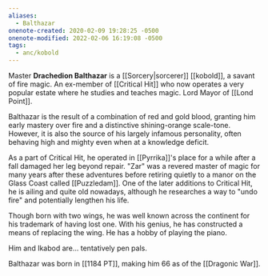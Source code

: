```yaml
---
aliases:
  - Balthazar
onenote-created: 2020-02-09 19:28:25 -0500
onenote-modified: 2022-02-06 16:19:08 -0500
tags:
  - anc/kobold
---
```


Master **Drachedion Balthazar** is a [[Sorcery|sorcerer]] [[kobold]], a savant of fire magic. An ex-member of [[Critical Hit]] who now operates a very popular estate where he studies and teaches magic. Lord Mayor of [[Lond Point]].

Balthazar is the result of a combination of red and gold blood, granting him early mastery over fire and a distinctive shining-orange scale-tone. However, it is also the source of his largely infamous personality, often behaving high and mighty even when at a knowledge deficit.

As a part of Critical Hit, he operated in [[Pyrrika]]'s place for a while after a fall damaged her leg beyond repair. "Zar" was a revered master of magic for many years after these adventures before retiring quietly to a manor on the Glass Coast called [[Puzzledam]]. One of the later additions to Critical Hit, he is ailing and quite old nowadays, although he researches a way to "undo fire" and potentially lengthen his life.

Though born with two wings, he was well known across the continent for his trademark of having lost one. With his genius, he has constructed a means of replacing the wing. He has a hobby of playing the piano.

Him and Ikabod are... tentatively pen pals.

Balthazar was born in [[1184 PT]], making him 66 as of the [[Dragonic War]].
